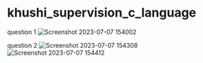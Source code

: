 # khushi_supervision_c_language
question 1
![Screenshot 2023-07-07 154002](https://github.com/khushipaladiya/khushi_supervision_c_language/assets/133334029/4dba3880-9205-4682-8516-3a34d9a7a2b4)

question 2
![Screenshot 2023-07-07 154308](https://github.com/khushipaladiya/khushi_supervision_c_language/assets/133334029/69e12246-050c-4013-9fc4-39dad4763106)
![Screenshot 2023-07-07 154412](https://github.com/khushipaladiya/khushi_supervision_c_language/assets/133334029/dfc7a115-5b0c-4bda-adcf-6ee217657a95)
